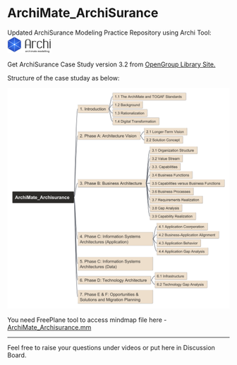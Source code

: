 # ArchiMate_ArchiSurance
Updated ArchiSurance Modeling Practice Repository using Archi Tool: <img src="img/archi-tool-logo.png" alt="ArchiMateTool" style="width:100px" href="http://www.archimatetool.com">

Get ArchiSurance Case Study version 3.2 from [OpenGroup Library Site.](https://publications.opengroup.org/y231)

Structure of the case studay as below:

<img src="img/ArchiMate_Archisurance.png" alt="mindmap" style="width:600px;"/>

You need FreePlane tool to access mindmap file here - [ArchiMate_Archisurance.mm](ArchiMate_Archisurance.mm)

---

Feel free to raise your questions under videos or put here in Discussion Board.